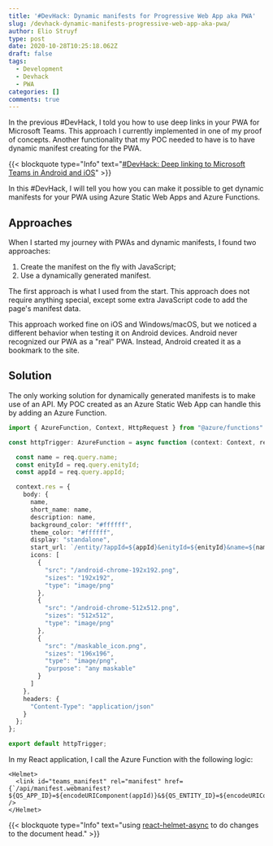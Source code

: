 ```yaml
---
title: '#DevHack: Dynamic manifests for Progressive Web App aka PWA'
slug: /devhack-dynamic-manifests-progressive-web-app-aka-pwa/
author: Elio Struyf
type: post
date: 2020-10-28T10:25:18.062Z
draft: false
tags:
  - Development
  - Devhack
  - PWA
categories: []
comments: true
---
```


In the previous #DevHack, I told you how to use deep links in your PWA for Microsoft Teams. This approach I currently implemented in one of my proof of concepts. Another functionality that my POC needed to have is to have dynamic manifest creating for the PWA.

{{< blockquote type="Info" text="[#DevHack: Deep linking to Microsoft Teams in Android and iOS](https://www.eliostruyf.com/devhack-deep-linking-microsoft-teams-android-ios/)" >}}

In this #DevHack, I will tell you how you can make it possible to get dynamic manifests for your PWA using Azure Static Web Apps and Azure Functions.

## Approaches

When I started my journey with PWAs and dynamic manifests, I found two approaches:

1. Create the manifest on the fly with JavaScript;
2. Use a dynamically generated manifest.

The first approach is what I used from the start. This approach does not require anything special, except some extra JavaScript code to add the page's manifest data. 

This approach worked fine on iOS and Windows/macOS, but we noticed a different behavior when testing it on Android devices. Android never recognized our PWA as a "real" PWA. Instead, Android created it as a bookmark to the site.

## Solution

The only working solution for dynamically generated manifests is to make use of an API. My POC created as an Azure Static Web App can handle this by adding an Azure Function.

```typescript
import { AzureFunction, Context, HttpRequest } from "@azure/functions"

const httpTrigger: AzureFunction = async function (context: Context, req: HttpRequest): Promise<void> {

  const name = req.query.name;
  const enityId = req.query.enityId;
  const appId = req.query.appId;

  context.res = {
    body: {
      name,
      short_name: name,
      description: name,
      background_color: "#ffffff",
      theme_color: "#ffffff",
      display: "standalone",
      start_url: `/entity/?appId=${appId}&enityId=${enityId}&name=${name}`,
      icons: [
        {
          "src": "/android-chrome-192x192.png",
          "sizes": "192x192",
          "type": "image/png"
        },
        {
          "src": "/android-chrome-512x512.png",
          "sizes": "512x512",
          "type": "image/png"
        },
        {
          "src": "/maskable_icon.png",
          "sizes": "196x196",
          "type": "image/png",
          "purpose": "any maskable"
        }
      ]
    },
    headers: {
      "Content-Type": "application/json"
    }
  };
};

export default httpTrigger;
```

In my React application, I call the Azure Function with the following logic:

```react
<Helmet>
  <link id="teams_manifest" rel="manifest" href={`/api/manifest.webmanifest?${QS_APP_ID}=${encodeURIComponent(appId)}&${QS_ENTITY_ID}=${encodeURIComponent(enityId)}&${QS_NAME}=${appName}`} />
</Helmet>
```

{{< blockquote type="Info" text="using [react-helmet-async](https://www.npmjs.com/package/react-helmet-async) to do changes to the document head." >}}